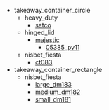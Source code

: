 * takeaway_container_circle
  * heavy_duty
    * [satco](takeaway_container_circle/heavy_duty/satco)
  * hinged_lid
    * [majestic](takeaway_container_circle/heavy_duty/satco/hinged_lid/majestic)
      * [05385_pv11](takeaway_container_circle/heavy_duty/satco/hinged_lid/majestic/05385_pv11)
  * nisbet_fiesta
    * [ct083](takeaway_container_circle/heavy_duty/satco/hinged_lid/majestic/05385_pv11/nisbet_fiesta/ct083)
* takeaway_container_rectangle
  * nisbet_fiesta
    * [large_dm183](takeaway_container_rectangle/nisbet_fiesta/large_dm183)
    * [medium_dm182](takeaway_container_rectangle/nisbet_fiesta/large_dm183/medium_dm182)
    * [small_dm181](takeaway_container_rectangle/nisbet_fiesta/large_dm183/medium_dm182/small_dm181)
